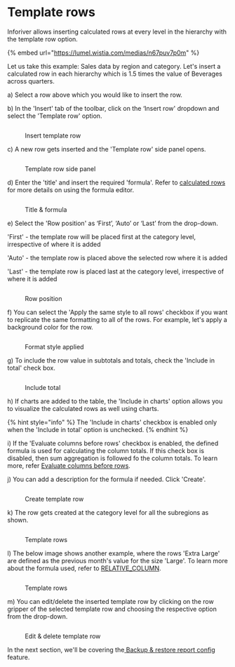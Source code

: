 # Template rows

Inforiver allows inserting calculated rows at every level in the hierarchy with the template row option.

{% embed url="https://lumel.wistia.com/medias/n67puv7p0m" %}

Let us take this example: Sales data by region and category. Let's insert a calculated row in each hierarchy which is 1.5 times the value of Beverages across quarters.

a) Select a row above which you would like to insert the row.

b) In the 'Insert' tab of the toolbar, click on the ‘Insert row' dropdown and select the 'Template row' option.

<figure><img src="../.gitbook/assets/Insert.png" alt=""><figcaption><p>Insert template row</p></figcaption></figure>

c) A new row gets inserted and the 'Template row' side panel opens.

<figure><img src="../.gitbook/assets/Template row panel.png" alt=""><figcaption><p>Template row side panel</p></figcaption></figure>

d) Enter the 'title' and insert the required 'formula'. Refer to [calculated rows](../working-with-inforiver/4.-adding-business-logic-and-formulae/insert-calculated-rows.md) for more details on using the formula editor.

<figure><img src="../.gitbook/assets/Tiltle.png" alt=""><figcaption><p>Title &#x26; formula</p></figcaption></figure>

e) Select the 'Row position' as ‘First’, ‘Auto’ or ‘Last’ from the drop-down.

'First' - the template row will be placed first at the category level, irrespective of where it is added

'Auto' - the template row is placed above the selected row where it is added

'Last' - the template row is placed last at the category level, irrespective of where it is added

<figure><img src="../.gitbook/assets/Row pos.png" alt=""><figcaption><p>Row position</p></figcaption></figure>

f) You can select the 'Apply the same style to all rows' checkbox if you want to replicate the same formatting to all of the rows. For example, let's apply a background color for the row.

<figure><img src="../.gitbook/assets/Format.png" alt=""><figcaption><p>Format style applied</p></figcaption></figure>

g) To include the row value in subtotals and totals, check the 'Include in total' check box.

<figure><img src="../.gitbook/assets/Include total.png" alt=""><figcaption><p>Include total</p></figcaption></figure>

h) If charts are added to the table, the 'Include in charts' option allows you to visualize the calculated rows as well using charts.

{% hint style="info" %}
The 'Include in charts' checkbox is enabled only when the 'Include in total' option is unchecked.
{% endhint %}

i) If the 'Evaluate columns before rows' checkbox is enabled, the defined formula is used for calculating the column totals. If this check box is disabled, then sum aggregation is followed fo the column totals. To learn more, refer [Evaluate columns before rows](https://inforiver.gitbook.io/inforiver/working-with-inforiver/4.-adding-business-logic-and-formulae/insert-calculated-rows#4.-evaluate-column-before-rows).

j) You can add a description for the formula if needed. Click 'Create'.

<figure><img src="../.gitbook/assets/Formula des.png" alt=""><figcaption><p>Create template row</p></figcaption></figure>

k) The row gets created at the category level for all the subregions as shown.

<figure><img src="../.gitbook/assets/Template row.png" alt=""><figcaption><p>Template rows</p></figcaption></figure>

l) The below image shows another example, where the rows 'Extra Large' are defined as the previous month's value for the size 'Large'. To learn more about the formula used, refer to [RELATIVE\_COLUMN](../formula-syntax/identifiers/relative\_column.md).

<figure><img src="../.gitbook/assets/MicrosoftTeams-image (9).png" alt=""><figcaption><p>Template rows</p></figcaption></figure>

m) You can edit/delete the inserted template row by clicking on the row gripper of the selected template row and choosing the respective option from the drop-down.

<figure><img src="../.gitbook/assets/Edit.png" alt=""><figcaption><p>Edit &#x26; delete template row</p></figcaption></figure>

In the next section, we'll be covering the[ ](invert-sign.md)[Backup & restore report config](export-and-import-reports-backup.md) feature.
